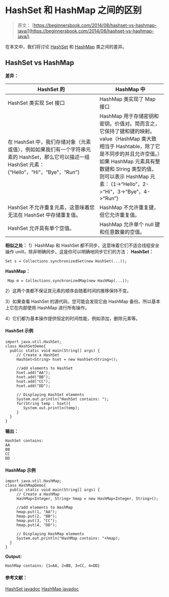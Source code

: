 # HashSet 和 HashMap 之间的区别

> 原文： [https://beginnersbook.com/2014/08/hashset-vs-hashmap-java/](https://beginnersbook.com/2014/08/hashset-vs-hashmap-java/)

在本文中，我们将讨论 [HashSet](https://beginnersbook.com/2013/12/hashset-class-in-java-with-example/ "HashSet Class in Java with example") 和 [HashMap](https://beginnersbook.com/2013/12/hashmap-in-java-with-example/ "HashMap in Java with Example") 类之间的差异。

## HashSet vs HashMap

**差异：**

| HashSet 的 | HashMap 中 |
| --- | --- |
| HashSet 类实现 Set 接口 | HashMap 类实现了 Map 接口 |
| 在 HashSet 中，我们存储对象（元素或值），例如如果我们有一个字符串元素的 HashSet，那么它可以描述一组 HashSet 元素：{“Hello”，“Hi”，“Bye”，“Run”} | HashMap 用于存储密钥和密钥。价值对。简而言之，它保持了键和键的映射。 value（HashMap 类大致相当于 Hashtable，除了它是不同步的并且允许空值。）如果 HashMap 元素具有整数键和 String 类型的值，则可以表示 HashMap 元素： {1-&gt;“Hello”，2-&gt;“Hi”，3-&gt;“Bye”，4-&gt;“Run”} |
| HashSet 不允许重复元素，这意味着您无法在 HashSet 中存储重复值。 | HashMap 不允许重复键，但它允许重复值。 |
| HashSet 允许具有单个空值。 | HashMap 允许单个 null 键和任意数量的空值。 |

**相似之处：**
1）HashMap 和 HashSet 都不同步，这意味着它们不适合线程安全操作 unitl，除非明确同步。这是你可以明确地同步它们的方法：
**HashSet：**

```
Set s = Collections.synchronizedSet(new HashSet(...));
```

**HashMap：**

```
 Map m = Collections.synchronizedMap(new HashMap(...));
```

2）这两个类都不保证其元素的顺序会随着时间的推移保持不变。

3）如果查看 HashSet 的源代码，您可能会发现它由 HashMap 备份。所以基本上它在内部使用 HashMap 进行所有操作。

4）它们都为基本操作提供恒定的时间性能，例如添加，删除元素等。

#### HashSet 示例

```
import java.util.HashSet;
class HashSetDemo{ 
  public static void main(String[] args) {
     // Create a HashSet
     HashSet<String> hset = new HashSet<String>();

     //add elements to HashSet
     hset.add("AA");
     hset.add("BB");
     hset.add("CC");
     hset.add("DD");

     // Displaying HashSet elements
     System.out.println("HashSet contains: ");
     for(String temp : hset){
        System.out.println(temp);
     }
  }
}
```

**输出：**

```
HashSet contains: 
AA
BB
CC
DD

```

#### HashMap 示例

```
import java.util.HashMap;
class HashMapDemo{ 
  public static void main(String[] args) {
     // Create a HashMap
     HashMap<Integer, String> hmap = new HashMap<Integer, String>();

     //add elements to HashMap
     hmap.put(1, "AA");
     hmap.put(2, "BB");
     hmap.put(3, "CC");
     hmap.put(4, "DD");

     // Displaying HashMap elements
     System.out.println("HashMap contains: "+hmap);
  }
}
```

**Output:**

```
HashMap contains: {1=AA, 2=BB, 3=CC, 4=DD}

```

#### 参考文献：

[HashSet javadoc](https://docs.oracle.com/javase/7/docs/api/java/util/HashSet.html)
[HashMap javadoc](https://docs.oracle.com/javase/7/docs/api/java/util/HashMap.html)